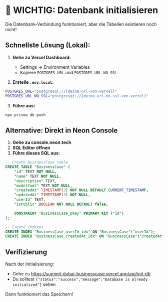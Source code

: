 # 🚨 WICHTIG: Datenbank initialisieren

Die Datenbank-Verbindung funktioniert, aber die Tabellen existieren noch nicht!

## Schnellste Lösung (Lokal):

1. **Gehe zu Vercel Dashboard:**
   - Settings → Environment Variables
   - Kopiere `POSTGRES_URL` und `POSTGRES_URL_NO_SSL`

2. **Erstelle `.env.local`:**
```bash
POSTGRES_URL="postgresql://[deine-url-von-vercel]"
POSTGRES_URL_NO_SSL="postgresql://[deine-url-no-ssl-von-vercel]"
```

3. **Führe aus:**
```bash
npx prisma db push
```

## Alternative: Direkt in Neon Console

1. **Gehe zu console.neon.tech**
2. **SQL Editor öffnen**
3. **Führe dieses SQL aus:**

```sql
-- Create BusinessCase table
CREATE TABLE "BusinessCase" (
    "id" TEXT NOT NULL,
    "name" TEXT NOT NULL,
    "description" TEXT,
    "modelYaml" TEXT NOT NULL,
    "createdAt" TIMESTAMP(3) NOT NULL DEFAULT CURRENT_TIMESTAMP,
    "updatedAt" TIMESTAMP(3) NOT NULL,
    "userId" TEXT,
    "isPublic" BOOLEAN NOT NULL DEFAULT false,

    CONSTRAINT "BusinessCase_pkey" PRIMARY KEY ("id")
);

-- Create indexes
CREATE INDEX "BusinessCase_userId_idx" ON "BusinessCase"("userId");
CREATE INDEX "BusinessCase_createdAt_idx" ON "BusinessCase"("createdAt");
```

## Verifizierung

Nach der Initialisierung:
- Gehe zu https://summit-dubai-businesscase.vercel.app/api/init-db
- Du solltest `{"status":"success","message":"Database is already initialized"}` sehen

Dann funktioniert das Speichern!